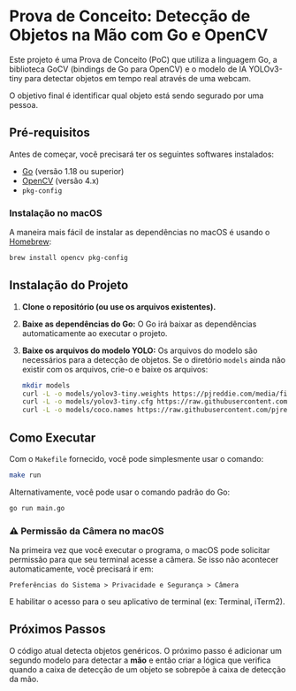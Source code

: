 # Prova de Conceito: Detecção de Objetos na Mão com Go e OpenCV

Este projeto é uma Prova de Conceito (PoC) que utiliza a linguagem Go, a biblioteca GoCV (bindings de Go para OpenCV) e o modelo de IA YOLOv3-tiny para detectar objetos em tempo real através de uma webcam.

O objetivo final é identificar qual objeto está sendo segurado por uma pessoa.

## Pré-requisitos

Antes de começar, você precisará ter os seguintes softwares instalados:

-   [Go](https://golang.org/dl/) (versão 1.18 ou superior)
-   [OpenCV](https://opencv.org/) (versão 4.x)
-   `pkg-config`

### Instalação no macOS

A maneira mais fácil de instalar as dependências no macOS é usando o [Homebrew](https://brew.sh/):

```sh
brew install opencv pkg-config
```

## Instalação do Projeto

1.  **Clone o repositório (ou use os arquivos existentes).**

2.  **Baixe as dependências do Go:**
    O Go irá baixar as dependências automaticamente ao executar o projeto.

3.  **Baixe os arquivos do modelo YOLO:**
    Os arquivos do modelo são necessários para a detecção de objetos. Se o diretório `models` ainda não existir com os arquivos, crie-o e baixe os arquivos:
    ```sh
    mkdir models
    curl -L -o models/yolov3-tiny.weights https://pjreddie.com/media/files/yolov3-tiny.weights
    curl -L -o models/yolov3-tiny.cfg https://raw.githubusercontent.com/pjreddie/darknet/master/cfg/yolov3-tiny.cfg
    curl -L -o models/coco.names https://raw.githubusercontent.com/pjreddie/darknet/master/data/coco.names
    ```

## Como Executar

Com o `Makefile` fornecido, você pode simplesmente usar o comando:

```sh
make run
```

Alternativamente, você pode usar o comando padrão do Go:

```sh
go run main.go
```

### ⚠️ Permissão da Câmera no macOS

Na primeira vez que você executar o programa, o macOS pode solicitar permissão para que seu terminal acesse a câmera. Se isso não acontecer automaticamente, você precisará ir em:

`Preferências do Sistema > Privacidade e Segurança > Câmera`

E habilitar o acesso para o seu aplicativo de terminal (ex: Terminal, iTerm2).

## Próximos Passos

O código atual detecta objetos genéricos. O próximo passo é adicionar um segundo modelo para detectar a **mão** e então criar a lógica que verifica quando a caixa de detecção de um objeto se sobrepõe à caixa de detecção da mão.
